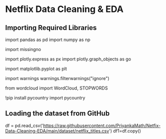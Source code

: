 # **Netflix Data Cleaning & EDA**

## Importing Required Libraries
import pandas as pd
import numpy as np

import missingno

import plotly.express as px
import plotly.graph_objects as go

import matplotlib.pyplot as plt

import warnings
warnings.filterwarnings("ignore")

from wordcloud import WordCloud, STOPWORDS

!pip install pycountry
import pycountry 

## Loading the dataset from GitHub
df = pd.read_csv('https://raw.githubusercontent.com/PriyankaMath/Netfix-Data-Cleaning-EDA/main/dataset/netflix_titles.csv')
df1=df.copy()
